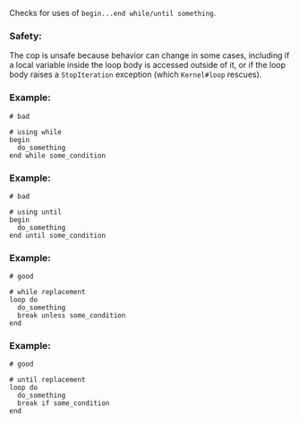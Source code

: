 Checks for uses of `begin...end while/until something`.

### Safety:

The cop is unsafe because behavior can change in some cases, including
if a local variable inside the loop body is accessed outside of it, or if the
loop body raises a `StopIteration` exception (which `Kernel#loop` rescues).

### Example:

    # bad

    # using while
    begin
      do_something
    end while some_condition

### Example:

    # bad

    # using until
    begin
      do_something
    end until some_condition

### Example:

    # good

    # while replacement
    loop do
      do_something
      break unless some_condition
    end

### Example:

    # good

    # until replacement
    loop do
      do_something
      break if some_condition
    end